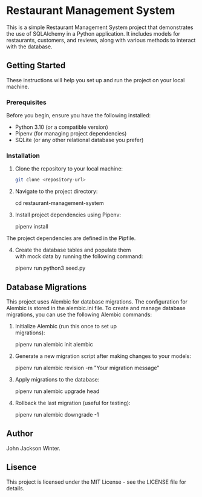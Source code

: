 # Restaurant Management System

This is a simple Restaurant Management System project that demonstrates the use of SQLAlchemy in a Python application. It includes models for restaurants, customers, and reviews, along with various methods to interact with the database.

## Getting Started

These instructions will help you set up and run the project on your local machine.

### Prerequisites

Before you begin, ensure you have the following installed:

- Python 3.10 (or a compatible version)
- Pipenv (for managing project dependencies)
- SQLite (or any other relational database you prefer)

### Installation

1. Clone the repository to your local machine:

   ```bash
   git clone <repository-url>

2. Navigate to the project directory:

   cd restaurant-management-system

3. Install project dependencies using Pipenv:

   pipenv install

The project dependencies are defined in the Pipfile.

4. Create the database tables and populate them     
   with mock data by running the following command:

   pipenv run python3 seed.py


## Database Migrations

This project uses Alembic for database migrations. The configuration for Alembic is stored in the alembic.ini file. To create and manage database migrations, you can use the following Alembic commands:

1. Initialize Alembic (run this once to set up     
   migrations):

   pipenv run alembic init alembic

2. Generate a new migration script after making 
   changes to your models:

   pipenv run alembic revision -m "Your migration message"

3. Apply migrations to the database:

   pipenv run alembic upgrade head

4. Rollback the last migration (useful for testing):

   pipenv run alembic downgrade -1


## Author
   
   John Jackson Winter.


## Lisence
   
   This project is licensed under the MIT License - see the LICENSE file for details.







